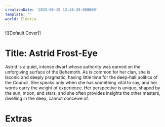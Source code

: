 ```yaml
---
creationDate: '2025-06-19 12:46:39.000000'
template: ''
world: Eldoria
---
```

![[Default Cover]]

# Title: Astrid Frost-Eye

Astrid is a quiet, intense dwarf whose authority was earned on the unforgiving surface of the Behemoth. As is common for her clan, she is laconic and deeply pragmatic, having little time for the deep-hall politics of the Council. She speaks only when she has something vital to say, and her words carry the weight of experience. Her perspective is unique, shaped by the sun, moon, and stars, and she often provides insights the other masters, dwelling in the deep, cannot conceive of.







# Extras

